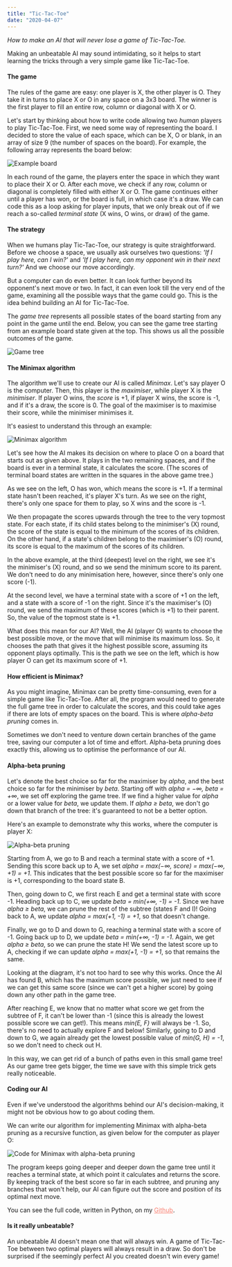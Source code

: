 ```yaml
---
title: "Tic-Tac-Toe"
date: "2020-04-07"
---
```


<i>How to make an AI that will never lose a game of Tic-Tac-Toe.</i>

<p>
Making an unbeatable AI may sound intimidating, so it helps to start learning the tricks through a very simple game like Tic-Tac-Toe.
</p>

<h4>The game</h4>
<p>
The rules of the game are easy: one player is X, the other player is O. They take it in turns to place X or O in any space on a 3x3 board. The winner is the first player to fill an entire row, column or diagonal with X or O.
</p>

<p>
Let's start by thinking about how to write code allowing two <i>human</i> players to play Tic-Tac-Toe. First, we need some way of representing the board. I decided to store the value of each space, which can be X, O or blank, in an array of size 9 (the number of spaces on the board). For example, the following array represents the board below:
</p>


![Example board](./board.png)

<p>
In each round of the game, the players enter the space in which they want to place their X or O. After each move, we check if any row, column or diagonal is completely filled with either X or O. The game continues either until a player has won, or the board is full, in which case it's a draw. We can code this as a loop asking for player inputs, that we only break out of if we reach a so-called <i>terminal state</i> (X wins, O wins, or draw) of the game.
</p>

<h4>The strategy</h4>
<p>
When we humans play Tic-Tac-Toe, our strategy is quite straightforward. Before we choose a space, we usually ask ourselves two questions: <i>'If I play here, can I win?'</i> and <i>'If I play here, can my opponent win in their next turn?'</i> And we choose our move accordingly.
</p>

<p>
But a computer can do even better. It can look further beyond its opponent's next move or two. In fact, it can even look till the very end of the game, examining all the possible ways that the game could go. This is the idea behind building an AI for Tic-Tac-Toe. 
</p>

<p>
The <i>game tree</i> represents all possible states of the board starting from any point in the game until the end. Below, you can see the game tree starting from an example board state given at the top. This shows us all the possible outcomes of the game.
</p>

![Game tree](./gametree.png)

<h4>The Minimax algorithm</h4>
<p>
The algorithm we'll use to create our AI is called <i>Minimax</i>. Let's say player O is the computer. Then, this player is the <i>maximiser</i>, while player X is the <i>minimiser</i>. If player O wins, the <i>score</i> is +1, if player X wins, the score is -1, and if it's a draw, the score is 0. The goal of the maximiser is to maximise their score, while the minimiser minimises it. 
</p>

<p> 
It's easiest to understand this through an example: 
</p>

![Minimax algorithm](./minimax.png)

<p>
Let's see how the AI makes its decision on where to place O on a board that starts out as given above. It plays in the two remaining spaces, and if the board is ever in a terminal state, it calculates the score. (The scores of terminal board states are written in the squares in the above game tree.)

<p>
As we see on the left, O has won, which means the score is +1. If a terminal state hasn't been reached, it's player X's turn. As we see on the right, there's only one space for them to play, so X wins and the score is -1.
</p>

<p>
We then propagate the scores upwards through the tree to the very topmost state. For each state, if its child states belong to the minimiser's (X) round, the score of the state is equal to the minimum of the scores of its children. On the other hand, if a state's children belong to the maximiser's (O) round, its score is equal to the maximum of the scores of its children.
</p>

<p>
In the above example, at the third (deepest) level on the right, we see it's the minimiser's (X) round, and so we send the minimum score to its parent. We don't need to do any minimisation here, however, since there's only one score (-1). 
</p>

<p>
At the second level, we have a terminal state with a score of +1 on the left, and a state with a score of -1 on the right. Since it's the maximiser's (O) round, we send the maximum of these scores (which is +1) to their parent. So, the value of the topmost state is +1.
</p>

<p>
What does this mean for our AI? Well, the AI (player O) wants to choose the best possible move, or the move that will minimise its maximum loss. So, it chooses the path that gives it the highest possible score, assuming its opponent plays optimally. This is the path we see on the left, which is how player O can get its maximum score of +1.
</p>

<h4>How efficient is Minimax?</h4>
<p>
As you might imagine, Minimax can be pretty time-consuming, even for a simple game like Tic-Tac-Toe. After all, the program would need to generate the full game tree in order to calculate the scores, and this could take ages if there are lots of empty spaces on the board. This is where <i>alpha-beta pruning</i> comes in.
</p>

<p>
Sometimes we don't need to venture down certain branches of the game tree, saving our computer a lot of time and effort. Alpha-beta pruning does exactly this, allowing us to optimise the performance of our AI.
</p>

<h4>Alpha-beta pruning</h4>
<p>
Let's denote the best choice so far for the maximiser by <i>alpha</i>, and the best choice so far for the minimiser by <i>beta</i>. Starting off with <i>alpha = &#8722&#8734, beta = +&#8734</i>, we set off exploring the game tree. If we find a higher value for <i>alpha</i> or a lower value for <i>beta</i>, we update them. If <i>alpha &#x2265 beta</i>, we don't go down that branch of the tree: it's guaranteed to not be a better option.
</p>

<p>
Here's an example to demonstrate why this works, where the computer is player X:
</p>


![Alpha-beta pruning](./alpha-beta-pruning.png)

<p>
Starting from A, we go to B and reach a terminal state with a score of +1. Sending this score back up to A, we set <i>alpha = max(&#8722&#8734, score) = max(&#8722&#8734, +1) = +1</i>. This indicates that the best possible score so far for the maximiser is +1, corresponding to the board state B.
</p>

<p>
Then, going down to C, we first reach E and get a terminal state with score -1. Heading back up to C, we update <i>beta = min(+&#8734, -1) = -1</i>. Since we have <i>alpha &#x2265 beta</i>, we can prune the rest of the subtree (states F and I)! Going back to A, we update <i>alpha = max(+1, -1) = +1</i>, so that doesn't change. 
</p>

<p>
Finally, we go to D and down to G, reaching a terminal state with a score of -1. Going back up to D, we update <i>beta = min(+&#8734, -1) = -1</i>. Again, we get <i>alpha &#x2265 beta</i>, so we can prune the state H! We send the latest score up to A, checking if we can update <i>alpha = max(+1, -1) = +1</i>, so that remains the same. 
</p>

<p>
Looking at the diagram, it's not too hard to see why this works. Once the AI has found B, which has the maximum score possible, we just need to see if we can get this same score (since we can't get a higher score) by going down any other path in the game tree. 
</p>

<p>
After reaching E, we know that no matter what score we get from the subtree of F, it can't be lower than -1 (since this is already the lowest possible score we can get!). This means <i>min(E, F)</i> will always be -1. So, there's no need to actually explore F and below!
Similarly, going to D and down to G, we again already get the lowest possible value of <i>min(G, H) = -1</i>, so we don't need to check out H.
</p>

<p>
In this way, we can get rid of a bunch of paths even in this small game tree! As our game tree gets bigger, the time we save with this simple trick gets really noticeable.


<h4>Coding our AI</h4>
<p>
Even if we've understood the algorithms behind our AI's decision-making, it might not be obvious how to go about coding them. 
</p>

<p>
We can write our algorithm for implementing Minimax with alpha-beta pruning as a recursive function, as given below for the computer as player O:
</p>

![Code for Minimax with alpha-beta pruning](./tic-tac-toe-code.png)

<p>
The program keeps going deeper and deeper down the game tree until it reaches a terminal state, at which point it calculates and returns the score. By keeping track of the best score so far in each subtree, and pruning any branches that won't help, our AI can figure out the score and position of its optimal next move.
</p>

<p>
You can see the full code, written in Python, on my <a style="color: #FA8072;"  href="https://github.com/anu-unnikrishnan/tic-tac-toe">Github</a>.
</p>

<h4>Is it really unbeatable?</h4>
<p>
An unbeatable AI doesn't mean one that will always win. A game of Tic-Tac-Toe between two optimal players will always result in a draw. So don't be surprised if the seemingly perfect AI you created doesn't win every game!
</p>
